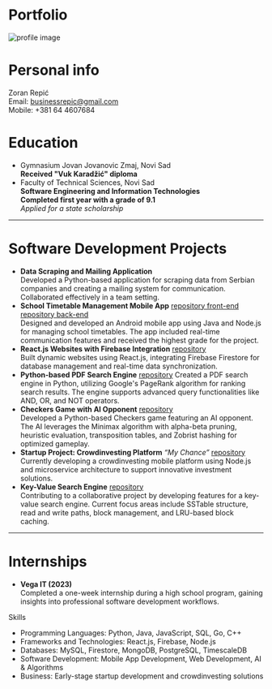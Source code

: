 # Portfolio
![profile image](https://github.com/user-attachments/assets/1c7b0a00-063e-47b8-8aa7-6d2720d1422d)
# Personal info
Zoran Repić  
Email: businessrepic@gmail.com  
Mobile: +381 64 4607684  
# Education  
* Gymnasium Jovan Jovanovic Zmaj, Novi Sad  
**Received "Vuk Karadžić" diploma**  
* Faculty of Technical Sciences, Novi Sad  
**Software Engineering and Information Technologies**  
**Completed first year with a grade of 9.1**  
*Applied for a state scholarship*  
---  
# Software Development Projects 
* **Data Scraping and Mailing Application**  
Developed a Python-based application for scraping data from Serbian companies and creating a mailing system for communication. Collaborated effectively in a team setting.
* **School Timetable Management Mobile App**  [repository front-end](https://github.com/kize1509/school-timetable-client-android.git) [repository back-end](https://github.com/kize1509/timetable-server-app.git)  
Designed and developed an Android mobile app using Java and Node.js for managing school timetables. The app included real-time communication features and received the highest grade for the project.  
* **React.js Websites with Firebase Integration** [repository](https://github.com/kize1509/Festivals-Website.git)  
Built dynamic websites using React.js, integrating Firebase Firestore for database management and real-time data synchronization.  
*	**Python-based PDF Search Engine**  [repository](https://github.com/kize1509/PDF-Search-Engine.git)
Created a PDF search engine in Python, utilizing Google's PageRank algorithm for ranking search results. The engine supports advanced query functionalities like AND, OR, and NOT operators.  
* **Checkers Game with AI Opponent** [repository](https://github.com/kize1509/Checkers.git)    
Developed a Python-based Checkers game featuring an AI opponent. The AI leverages the Minimax algorithm with alpha-beta pruning, heuristic evaluation, transposition tables, and Zobrist hashing for optimized gameplay.  
* **Startup Project: Crowdinvesting Platform**  *“My Chance”*   [repository](https://github.com/kize1509/mychance.git)  
Currently developing a crowdinvesting mobile platform using Node.js and microservice architecture to support innovative investment solutions.  
* **Key-Value Search Engine** [repository](https://github.com/IgorAmi52/NoSQL-Engine.git)  
Contributing to a collaborative project by developing features for a key-value search engine. Current focus areas include SSTable structure, read and write paths, block management, and LRU-based block caching. 
---
# Internships  
* **Vega IT (2023)**  
Completed a one-week internship during a high school program, gaining insights into professional software development workflows.  

Skills  
* Programming Languages: Python, Java, JavaScript, SQL, Go, C++  
* Frameworks and Technologies: React.js, Firebase, Node.js  
* Databases: MySQL, Firestore, MongoDB, PostgreSQL, TimescaleDB  
* Software Development: Mobile App Development, Web Development, AI & Algorithms  
* Business: Early-stage startup development and crowdinvesting solutions
